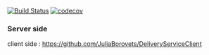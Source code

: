 
[![Build Status](https://travis-ci.com/JuliaBorovets/DeliveryServiceServer.svg?branch=master)](https://travis-ci.com/JuliaBorovets/DeliveryServiceServer)
[![codecov](https://codecov.io/gh/JuliaBorovets/DeliveryServiceServer/branch/master/graph/badge.svg)](https://codecov.io/gh/JuliaBorovets/DeliveryServiceServer)

### Server side

client side : https://github.com/JuliaBorovets/DeliveryServiceClient
